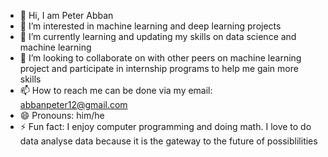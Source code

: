 - 👋 Hi, I am Peter Abban
- 👀 I’m interested in machine learning and deep learning projects
- 🌱 I’m currently learning  and updating my skills on data science and machine learning
- 💞️ I’m looking to collaborate on with other peers on machine learning project and participate in internship programs to help me gain more skills
- 📫 How to reach me can be done via my email: abbanpeter12@gmail.com
- 😄 Pronouns: him/he
- ⚡ Fun fact: I enjoy computer programming and doing math. I love to do data analyse data because it is the gateway to the future of possiblilities

<!---
Imadeit-star/Imadeit-star is a ✨ special ✨ repository because its `README.md` (this file) appears on your GitHub profile.
You can click the Preview link to take a look at your changes.
--->
